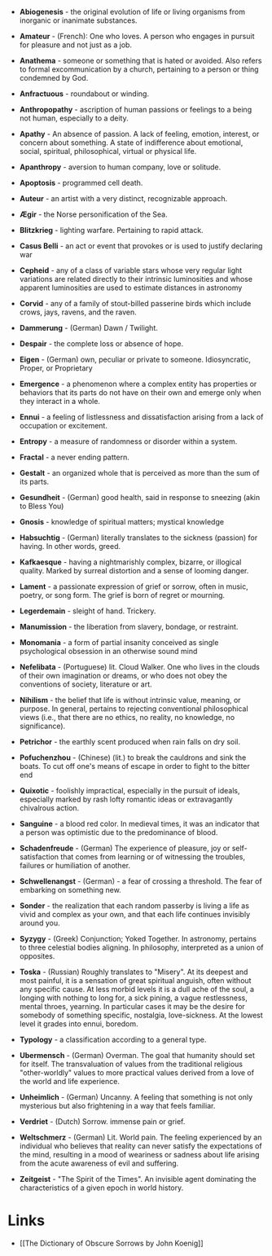 * **Abiogenesis** - the original evolution of life or living organisms from inorganic or inanimate substances.
* **Amateur** - (French): One who loves. A person who engages in pursuit for pleasure and not just as a job.
* **Anathema** - someone or something that is hated or avoided. Also refers to formal excommunication by a church, pertaining to a person or thing condemned by God.
* **Anfractuous** - roundabout or winding.
* **Anthropopathy** - ascription of human passions or feelings to a being not human, especially to a deity.
* **Apathy**  - An absence of passion. A lack of feeling, emotion, interest, or concern about something. A state of indifference about emotional, social, spiritual, philosophical, virtual or physical life.
* **Apanthropy** - aversion to human company, love or solitude.
* **Apoptosis** - programmed cell death.
* **Auteur** - an artist with a very distinct, recognizable approach.

* **Ægir** - the Norse personification of the Sea.

* **Blitzkrieg** - lighting warfare. Pertaining to rapid attack.

* **Casus Belli** - an act or event that provokes or is used to justify declaring war
* **Cepheid** - any of a class of variable stars whose very regular light variations are related directly to their intrinsic luminosities and whose apparent luminosities are used to estimate distances in astronomy
* **Corvid** - any of a family of stout-billed passerine birds which include crows, jays, ravens, and the raven.

* **Dammerung** - (German) Dawn / Twilight.
* **Despair** - the complete loss or absence of hope.

* **Eigen** - (German) own, peculiar or private to someone. Idiosyncratic, Proper, or Proprietary
* **Emergence** - a phenomenon where a complex entity has properties or behaviors that its parts do not have on their own and emerge only when they interact in a whole.
* **Ennui** - a feeling of listlessness and dissatisfaction arising from a lack of occupation or excitement.
* **Entropy** - a measure of randomness or disorder within a system.

* **Fractal** - a never ending pattern.

* **Gestalt** - an organized whole that is perceived as more than the sum of its parts.
* **Gesundheit** - (German) good health, said in response to sneezing (akin to Bless You)
* **Gnosis** - knowledge of spiritual matters; mystical knowledge

* **Habsuchtig** - (German) literally translates to the sickness (passion) for having. In other words, greed.

* **Kafkaesque** - having a nightmarishly complex, bizarre, or illogical quality. Marked by surreal distortion and a sense of looming danger.

* **Lament** - a passionate expression of grief or sorrow, often in music, poetry, or song form. The grief is born of regret or mourning.
* **Legerdemain** - sleight of hand. Trickery. 

* **Manumission** - the liberation from slavery, bondage, or restraint. 
* **Monomania** - a form of partial insanity conceived as single psychological obsession in an otherwise sound mind

* **Nefelibata** - (Portuguese) lit. Cloud Walker. One who lives in the clouds of their own imagination or dreams, or who does not obey the conventions of society, literature or art.
* **Nihilism** - the belief that life is without intrinsic value, meaning, or purpose. In general, pertains to rejecting conventional philosophical views (i.e., that there are no ethics, no reality, no knowledge, no significance). 

* **Petrichor** - the earthly scent produced when rain falls on dry soil. 
* **Pofuchenzhou** - (Chinese) (lit.) to break the cauldrons and sink the boats. To cut off one's means of escape in order to fight to the bitter end

* **Quixotic** - foolishly impractical, especially in the pursuit of ideals, especially marked by rash lofty romantic ideas or extravagantly chivalrous action.

* **Sanguine** - a blood red color. In medieval times, it was an indicator that a person was optimistic due to the predominance of blood.
* **Schadenfreude** - (German) The experience of pleasure, joy or self-satisfaction that comes from learning or of witnessing the troubles, failures or humiliation of another.
* **Schwellenangst** - (German) - a fear of crossing a threshold. The fear of embarking on something new.
* **Sonder** - the realization that each random passerby is living a life as vivid and complex as your own, and that each life continues invisibly around you. 
* **Syzygy** - (Greek) Conjunction; Yoked Together. In astronomy, pertains to three celestial bodies aligning. In philosophy, interpreted as a union of opposites.

* **Toska** - (Russian) Roughly translates to "Misery". At its deepest and most painful, it is a sensation of great spiritual anguish, often without any specific cause. At less morbid levels it is a dull ache of the soul, a longing with nothing to long for, a sick pining, a vague restlessness, mental throes, yearning. In particular cases it may be the desire for somebody of something specific, nostalgia, love-sickness. At the lowest level it grades into ennui, boredom.
* **Typology** - a classification according to a general type. 

* **Ubermensch** - (German) Overman.  The goal that humanity should set for itself. The transvaluation of values from the traditional religious "other-worldly" values to more practical values derived from a love of the world and life experience.
* **Unheimlich** - (German) Uncanny. A feeling that something is not only mysterious but also frightening in a way that feels familiar. 

* **Verdriet** - (Dutch) Sorrow. immense pain or grief.

* **Weltschmerz** - (German) Lit. World pain. The feeling experienced by an individual who believes that reality can never satisfy the expectations of the mind, resulting in a mood of weariness or sadness about life arising from the acute awareness of evil and suffering.

* **Zeitgeist** - "The Spirit of the Times". An invisible agent dominating the characteristics of a given epoch in world history.

# Links
* [[The Dictionary of Obscure Sorrows by John Koenig]]